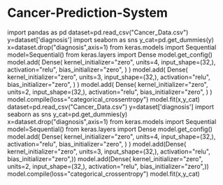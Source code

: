 # Cancer-Prediction-System
import pandas as pd
dataset=pd.read_csv("Cancer_Data.csv")
y=dataset['diagnosis']
import seaborn as sns
y_cat=pd.get_dummies(y)
x=dataset.drop("diagnosis",axis=1)
from keras.models import Sequential
model=Sequential()
from keras.layers import Dense
model.get_config()
model.add(  Dense(
                kernel_initializer="zero",
                units=4,
                input_shape=(32,),
                activation="relu",
                bias_initializer="zero",
       )
         )
model.add(  Dense(
                kernel_initializer="zero",
                units=3,
                input_shape=(32,),
                activation="relu",
                bias_initializer="zero",
       )
         )
model.add(  Dense(
                kernel_initializer="zero",
                units=2,
                input_shape=(32,),
                activation="relu",
                bias_initializer="zero",
       )
         )
model.compile(loss="categorical_crossentropy")
model.fit(x,y_cat)
dataset=pd.read_csv("Cancer_Data.csv")
y=dataset['diagnosis']
import seaborn as sns
y_cat=pd.get_dummies(y)
x=dataset.drop("diagnosis",axis=1)
from keras.models import Sequential
model=Sequential()
from keras.layers import Dense
model.get_config()
model.add(  Dense(
                kernel_initializer="zero",
                units=4,
                input_shape=(32,),
                activation="relu",
                bias_initializer="zero",
       )
         )
         model.add(Dense(
                kernel_initializer="zero",
                units=3,
                input_shape=(32,),
                activation="relu",
                bias_initializer="zero",))
                model.add(Dense(
                kernel_initializer="zero",
                units=2,
                input_shape=(32,),
                activation="relu",
                bias_initializer="zero",))
                model.compile(loss="categorical_crossentropy")
                model.fit(x,y_cat)

